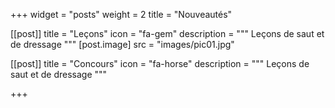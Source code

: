 +++
widget = "posts"
weight = 2
title = "Nouveautés"

[[post]]
  title = "Leçons"
  icon = "fa-gem"
  description = """
  Leçons de saut et de dressage
  """
    [post.image]
    src = "images/pic01.jpg"

[[post]]
title = "Concours"
icon = "fa-horse"
description = """
Leçons de saut et de dressage 
"""

+++

